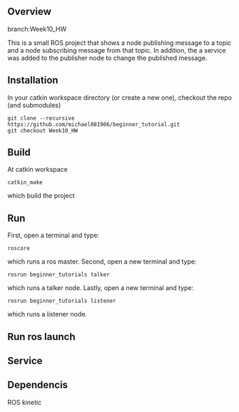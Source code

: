 

## Overview

branch:Week10_HW

This is a small ROS project that shows a node publishing message to a topic and a node subscribing message from that topic. In addition, the a service was added to the publisher node to change the published message.

## Installation

In your catkin workspace directory (or create a new one), checkout the repo (and submodules)
```
git clone --recursive https://github.com/michael081906/beginner_tutorial.git
git checkout Week10_HW
```

## Build

At catkin workspace 
```
catkin_make 
```
which build the project

## Run
 
First, open a terminal and type: 
```
roscore
```
which runs a ros master. Second, open a new terminal and type:
```
rosrun beginner_tutorials talker
``` 
which runs a talker node. Lastly, open a new terminal and type:
```
rosrun beginner_tutorials listener
```
which runs a listener node. 

## Run ros launch

## Service



## Dependencis

ROS kinetic

